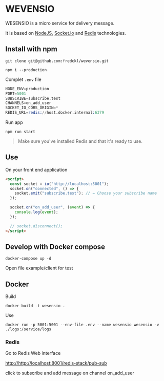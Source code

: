 # WEVENSIO

WESENSIO is a micro service for delivery message.

It is based on [NodeJS](https://nodejs.org/en), [Socket.io](https://socket.io) and [Redis](https://redis.io) technologies.

## Install with npm

```shell
git clone git@github.com:fredckl/wevensio.git

npm i --production
```

Complet `.env` file

```s
NODE_ENV=production
PORT=5001
SUBSCRIBE=subscribe.test
CHANNELS=on_add_user
SOCKET_IO_CORS_ORIGIN=*
REDIS_URL=redis://host.docker.internal:6379
```

Run app

```shell
npm run start
```

> Make sure you've installed Redis and that it's ready to use.

## Use

On your front end application

```html
<script>
  const socket = io("http://localhost:5001");
  socket.on("connected", () => {
    socket.emit("subscribe.test"); // ← Choose your subscribe name
  });

  socket.on("on_add_user", (event) => {
    console.log(event);
  });

  // socket.disconnect();
</script>
```

## Develop with Docker compose

```shell
docker-compose up -d
```

Open file example/client for test

## Docker

Build

```shell
docker build -t wesensio .
```

Use

```shell
docker run -p 5001:5001 --env-file .env --name wesensio wesensio -v ./logs:/service/logs
```

### Redis

Go to Redis Web interface

[http://http://localhost:8001/redis-stack/pub-sub](http://localhost:8001/redis-stack/pub-sub)

click to subscribe and add message on channel on_add_user
